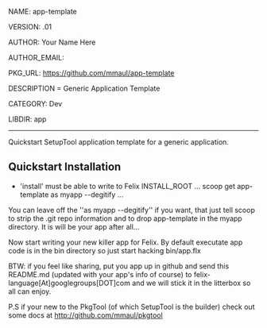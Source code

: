 NAME: app-template

VERSION: .01  

AUTHOR: Your Name Here

AUTHOR_EMAIL: 

PKG_URL: https://github.com/mmaul/app-template

DESCRIPTION = Generic Application Template

CATEGORY: Dev

LIBDIR: app

-----
Quickstart SetupTool application template for a generic application.

## Quickstart Installation ##
* 'install' must be able to write to Felix INSTALL_ROOT
...
scoop get app-template as myapp --degitify
...

You can leave off the ''as myapp --degitify'' if you want, that just tell scoop 
to strip the .git repo information and to drop app-template in the myapp directory. It is will be your app after all...

Now start writing your new killer app for Felix.
By default executate app code is in the bin directory so just start hacking
bin/app.flx 


BTW: if you feel like sharing, put you app up in github and send this README.md (updated with your app's info of course) to felix-language[At]googlegroups[DOT]com and we will stick it in the litterbox so all can enjoy.

P.S if your new to the PkgTool (of which SetupTool is the builder) check out some docs at http://github.com/mmaul/pkgtool
